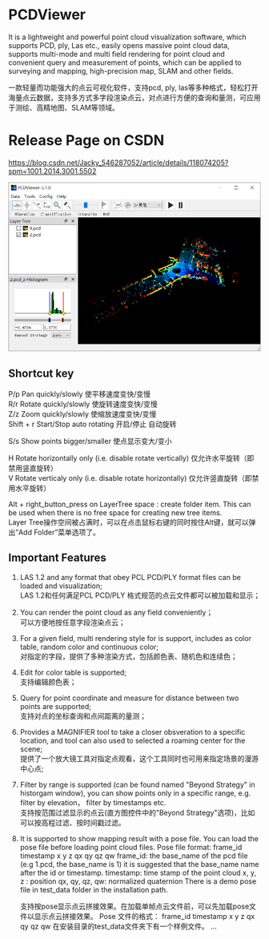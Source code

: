 # PCDViewer
It is a lightweight and powerful point cloud visualization software, which supports PCD, ply, Las etc., easily opens massive point cloud data, supports multi-mode and multi field rendering for point cloud and convenient query and measurement of points, which can be applied to surveying and mapping, high-precision map, SLAM and other fields.

一款轻量而功能强大的点云可视化软件，支持pcd, ply, las等多种格式，轻松打开海量点云数据，支持多方式多字段渲染点云，对点进行方便的查询和量测，可应用于测绘、高精地图、SLAM等领域。

# Release Page on CSDN  
https://blog.csdn.net/Jacky_546287052/article/details/118074205?spm=1001.2014.3001.5502

![image](https://github.com/XuShengpan/PCDViewer/blob/master/1.png)

## Shortcut key
P/p   Pan quickly/slowly      使平移速度变快/变慢  
R/r   Rotate quickly/slowly   使旋转速度变快/变慢  
Z/z   Zoom quickly/slowly     使缩放速度变快/变慢  
Shift + r   Start/Stop auto rotating    开启/停止 自动旋转  
  
S/s   Show points bigger/smaller  使点显示变大/变小  
  
H     Rotate horizontally only (i.e. disable rotate vertically)   仅允许水平旋转（即禁用竖直旋转）  
V     Rotate verticaly only (i.e. disable rotate horizontally)    仅允许竖直旋转（即禁用水平旋转）  

Alt + right_button_press on LayerTree space : create folder item. This can be used when there is no free space for creating new tree items.  
Layer Tree操作空间被占满时，可以在点击鼠标右键的同时按住Alt键，就可以弹出”Add Folder”菜单选项了。 
  
## Important Features
1. LAS 1.2 and any format that obey PCL PCD/PLY format files can be loaded and visualization;    
   LAS 1.2和任何满足PCL PCD/PLY 格式规范的点云文件都可以被加载和显示；  
2. You can render the point cloud as any field conveniently；  
   可以方便地按任意字段渲染点云；  
3. For a given field, multi rendering style for is support, includes as color table, random color and continuous color;  
   对指定的字段，提供了多种渲染方式，包括颜色表、随机色和连续色；  
4. Edit for color table is supported;  
   支持编辑颜色表；  
5. Query for point coordinate and measure for distance between two points are supported;  
   支持对点的坐标查询和点间距离的量测；  
6. Provides a MAGNIFIER tool to take a closer obsveration to a specific location, and tool can also used to selected a roaming center for the scene;  
   提供了一个放大镜工具对指定点观看，这个工具同时也可用来指定场景的漫游中心点;  
7. Filter by range is supported (can be found named "Beyond Strategy" in historgam window), you can show points only in a specific range, e.g. filter by elevation， filter by timestamps etc.  
   支持按范围过滤显示的点云(直方图控件中的"Beyond Strategy"选项)，比如可以按高程过滤、按时间戳过滤。
8. It is supported to show mapping result with a pose file. You can load the pose file before loading point cloud files.
   Pose file format:
   frame_id  timestamp  x   y   z  qx  qy  qz  qw
   frame_id: the base_name of the pcd file (e.g 1.pcd, the base_name is 1)
             it is suggested that the base_name name after the id or timestamp.
   timestamp: time stamp of the point cloud
   x, y, z : position
   qx, qy, qz, qw: normalized quaternion
   There is a demo pose file in test_data folder in the installation path.
   
   支持按pose显示点云拼接效果。在加载单帧点云文件前，可以先加载pose文件以显示点云拼接效果。
   Pose 文件的格式：
   frame_id  timestamp  x   y   z  qx  qy  qz  qw
   在安装目录的test_data文件夹下有一个样例文件。
...
 
